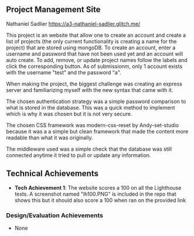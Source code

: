 ## Project Management Site
Nathaniel Sadlier https://a3-nathaniel-sadlier.glitch.me/

This project is an website that allow one to create an account and create a list of projects (the only current functionality is creating a name for the project) that are stored using mongoDB. To create an account, enter a username and password that have not been used yet and an account will auto create. To add, remove, or update project names follow the labels and click the corresponding button. As of submissionm, only 1 account exists with the username "test" and the password "a".

When making the project, the biggest challenge was creating an express server and familiarizing myself with the new syntax that came with it.

The chosen authentication strategy was a simple password comparison to what is stored in the database. This was a quick method to implement which is why it was chosen but it is not very secure.

The chosen CSS framework was modern-css-reset by Andy-set-studio because it was a a simple but clean framework that made the content more readable than what it was originally.

The middleware used was a simple check that the database was still connected anytime it tried to pull or update any information.

## Technical Achievements
- **Tech Achievement 1**: The website scores a 100 on all the Lighthouse tests. A screenshot named "lh100.PNG" is included in the repo that shows this but it should also score a 100 when ran on the provided link

### Design/Evaluation Achievements
- None

